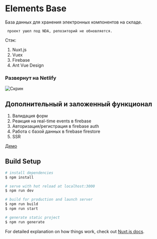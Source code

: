 # Elements Base

База данных для хранения электронных компонентов на складе. 

``` проект ушел под NDA, репозиторий не обновляется.```

Стэк:
1. Nuxt.js
1. Vuex
1. Firebase
1. Ant Vue Design

### Развернут на Netlify
![Скрин](https://sun9-68.userapi.com/impf/0gFw5L5HTBRnb4zPDj5BAxN6DurovbRY9qFwpA/KrbQYfpEk8Y.jpg?size=1912x963&quality=96&proxy=1&sign=2baa4d8108c1241618a3dd9dd6fff111&type=album)

## Дополнительный и заложенный функционал
1. Валидация форм
1. Реакция на real-time events в firebase
1. Авторизация/регистрация в firebase auth
1. Работа с базой данных в firebase firestore
1. SSR





[Демо](https://festive-leakey-7225ea.netlify.app/)

## Build Setup

```bash
# install dependencies
$ npm install

# serve with hot reload at localhost:3000
$ npm run dev

# build for production and launch server
$ npm run build
$ npm run start

# generate static project
$ npm run generate
```

For detailed explanation on how things work, check out [Nuxt.js docs](https://nuxtjs.org).
